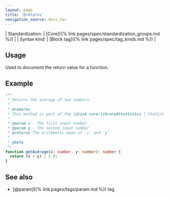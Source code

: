 ```yaml
---
layout: page
title: '@returns'
navigation_source: docs_nav
---
```


| Standardization: | [Core]({% link pages/spec/standardization_groups.md %}) |
| Syntax kind: | [Block tag]({% link pages/spec/tag_kinds.md %}) |

## Usage

Used to document the return value for a function.

## Example

```ts
/**
 * Returns the average of two numbers.
 *
 * @remarks
 * This method is part of the {@link core-library#Statistics | Statistics subsystem}.
 *
 * @param x - The first input number
 * @param y - The second input number
 * @returns The arithmetic mean of `x` and `y`
 *
 * @beta
 */
function getAverage(x: number, y: number): number {
  return (x + y) / 2.0;
}
```

## See also

- [@param]({% link pages/tags/param.md %}) tag
